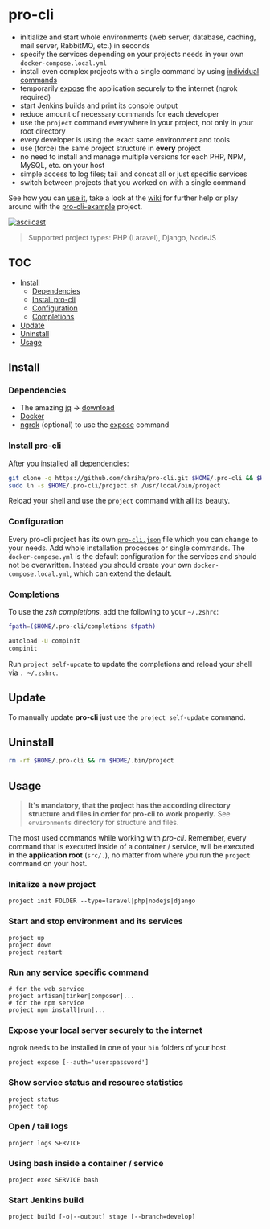 # pro-cli
- initialize and start whole environments (web server, database, caching, mail server, RabbitMQ, etc.) in seconds
- specify the services depending on your projects needs in your own `docker-compose.local.yml`
- install even complex projects with a single command by using [individual commands](https://github.com/chriha/pro-cli/wiki/Using-the-install-command-and-scripts)
- temporarily [expose](#expose-your-local-server-securely-to-the-internet) the application securely to the internet (ngrok required)
- start Jenkins builds and print its console output
- reduce amount of necessary commands for each developer
- use the `project` command everywhere in your project, not only in your root directory
- every developer is using the exact same environment and tools
- use (force) the same project structure in **every** project
- no need to install and manage multiple versions for each PHP, NPM, MySQL, etc. on your host
- simple access to log files; tail and concat all or just specific services
- switch between projects that you worked on with a single command

See how you can [use it](#usage), take a look at the [wiki](https://github.com/chriha/pro-cli/wiki) for further help or play around with the [pro-cli-example](https://github.com/chriha/pro-cli-example) project.

[![asciicast](https://asciinema.org/a/fJZoP83vfpNkT2k05v8K8WmFA.png)](https://asciinema.org/a/fJZoP83vfpNkT2k05v8K8WmFA)

> Supported project types: PHP (Laravel), Django, NodeJS


## TOC
- [Install](#install)
  - [Dependencies](#dependencies)
  - [Install pro-cli](#install-pro-cli)
  - [Configuration](#configuration)
  - [Completions](#completions)
- [Update](#update)
- [Uninstall](#uninstall)
- [Usage](#usage)


## Install
### Dependencies
- The amazing [jq](https://stedolan.github.io/jq/) -> [download](https://stedolan.github.io/jq/download/)
- [Docker](https://docs.docker.com/engine/installation/)
- [ngrok](https://ngrok.com/) (optional) to use the [expose](#expose-your-local-server-securely-to-the-internet) command


### Install pro-cli
After you installed all [dependencies](#dependencies):
```bash
git clone -q https://github.com/chriha/pro-cli.git $HOME/.pro-cli && $HOME/.pro-cli/setup.sh
sudo ln -s $HOME/.pro-cli/project.sh /usr/local/bin/project
```
Reload your shell and use the `project` command with all its beauty.


### Configuration
Every pro-cli project has its own [`pro-cli.json`](pro-cli.json) file which you can change
to your needs. Add whole installation processes or single commands. The `docker-compose.yml`
is the default configuration for the services and should not be overwritten. Instead you
should create your own `docker-compose.local.yml`, which can extend the default.


### Completions
To use the *zsh completions*, add the following to your `~/.zshrc`:
```bash
fpath=($HOME/.pro-cli/completions $fpath)

autoload -U compinit
compinit
```
Run `project self-update` to update the completions and reload your shell via `. ~/.zshrc`.


## Update
To manually update **pro-cli** just use the `project self-update` command.


## Uninstall
```bash
rm -rf $HOME/.pro-cli && rm $HOME/.bin/project
```


## Usage
> **It's mandatory, that the project has the according directory structure and files in order for pro-cli to work properly.** See `environments` directory for structure and files.

The most used commands while working with *pro-cli*. Remember, every command that is executed inside of a container / service, will be executed in the **application root** (`src/.`), no matter from where you run the `project` command on your host.

### Initalize a new project
```shell
project init FOLDER --type=laravel|php|nodejs|django
```

### Start and stop environment and its services
```shell
project up
project down
project restart
```

### Run any service specific command
```shell
# for the web service
project artisan|tinker|composer|...
# for the npm service
project npm install|run|...
```

### Expose your local server securely to the internet
ngrok needs to be installed in one of your `bin` folders of your host.
```shell
project expose [--auth='user:password']
```

### Show service status and resource statistics
```shell
project status
project top
```

### Open / tail logs
```shell
project logs SERVICE
```

### Using bash inside a container / service
```shell
project exec SERVICE bash
```

### Start Jenkins build
```shell
project build [-o|--output] stage [--branch=develop]
```
